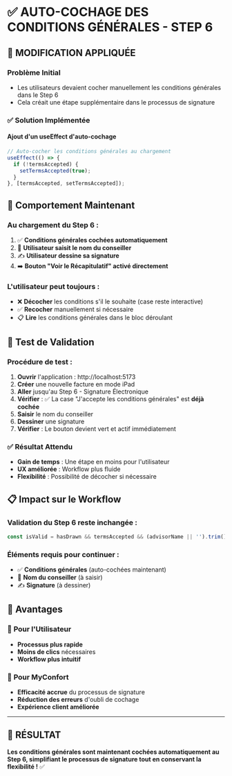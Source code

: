 # ✅ AUTO-COCHAGE DES CONDITIONS GÉNÉRALES - STEP 6

## 🎯 MODIFICATION APPLIQUÉE

### **Problème Initial**
- Les utilisateurs devaient cocher manuellement les conditions générales dans le Step 6
- Cela créait une étape supplémentaire dans le processus de signature

### ✅ **Solution Implémentée**

#### **Ajout d'un useEffect d'auto-cochage**
```typescript
// Auto-cocher les conditions générales au chargement
useEffect(() => {
  if (!termsAccepted) {
    setTermsAccepted(true);
  }
}, [termsAccepted, setTermsAccepted]);
```

## 🔄 **Comportement Maintenant**

### **Au chargement du Step 6** :
1. ✅ **Conditions générales cochées automatiquement**
2. 👤 **Utilisateur saisit le nom du conseiller**
3. ✍️ **Utilisateur dessine sa signature**
4. ➡️ **Bouton "Voir le Récapitulatif" activé directement**

### **L'utilisateur peut toujours** :
- ❌ **Décocher** les conditions s'il le souhaite (case reste interactive)
- ✅ **Recocher** manuellement si nécessaire
- 📋 **Lire** les conditions générales dans le bloc déroulant

## 🧪 **Test de Validation**

### **Procédure de test** :
1. **Ouvrir** l'application : http://localhost:5173
2. **Créer** une nouvelle facture en mode iPad
3. **Aller** jusqu'au Step 6 - Signature Électronique
4. **Vérifier** : ✅ La case "J'accepte les conditions générales" est **déjà cochée**
5. **Saisir** le nom du conseiller
6. **Dessiner** une signature
7. **Vérifier** : Le bouton devient vert et actif immédiatement

### ✅ **Résultat Attendu**
- **Gain de temps** : Une étape en moins pour l'utilisateur
- **UX améliorée** : Workflow plus fluide
- **Flexibilité** : Possibilité de décocher si nécessaire

## 📋 **Impact sur le Workflow**

### **Validation du Step 6** reste inchangée :
```typescript
const isValid = hasDrawn && termsAccepted && (advisorName || '').trim().length > 0;
```

### **Éléments requis** pour continuer :
- ✅ **Conditions générales** (auto-cochées maintenant)
- 👤 **Nom du conseiller** (à saisir)
- ✍️ **Signature** (à dessiner)

## 🎉 **Avantages**

### 👥 **Pour l'Utilisateur**
- **Processus plus rapide** 
- **Moins de clics** nécessaires
- **Workflow plus intuitif**

### 🏢 **Pour MyConfort**
- **Efficacité accrue** du processus de signature
- **Réduction des erreurs** d'oubli de cochage
- **Expérience client améliorée**

---

## 🚀 **RÉSULTAT**
**Les conditions générales sont maintenant cochées automatiquement au Step 6, simplifiant le processus de signature tout en conservant la flexibilité !** ✅
